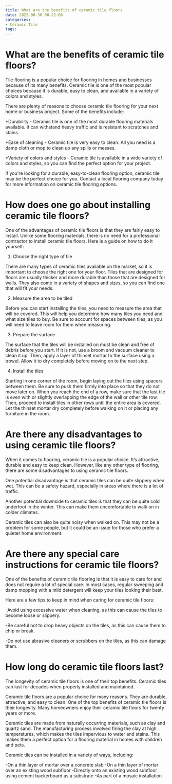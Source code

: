 ```yaml
---
title: What are the benefits of ceramic tile floors
date: 2022-08-30 00:22:08
categories:
- Ceramic Tile
tags:
---
```



#  What are the benefits of ceramic tile floors?

Tile flooring is a popular choice for flooring in homes and businesses because of its many benefits. Ceramic tile is one of the most popular choices because it is durable, easy to clean, and available in a variety of colors and styles.

There are plenty of reasons to choose ceramic tile flooring for your next home or business project. Some of the benefits include:

*Durability - Ceramic tile is one of the most durable flooring materials available. It can withstand heavy traffic and is resistant to scratches and stains.

*Ease of cleaning - Ceramic tile is very easy to clean. All you need is a damp cloth or mop to clean up any spills or messes.

*Variety of colors and styles - Ceramic tile is available in a wide variety of colors and styles, so you can find the perfect option for your project.

If you're looking for a durable, easy-to-clean flooring option, ceramic tile may be the perfect choice for you. Contact a local flooring company today for more information on ceramic tile flooring options.

#  How does one go about installing ceramic tile floors?

One of the advantages of ceramic tile floors is that they are fairly easy to install. Unlike some flooring materials, there is no need for a professional contractor to install ceramic tile floors. Here is a guide on how to do it yourself:

1. Choose the right type of tile

There are many types of ceramic tiles available on the market, so it is important to choose the right one for your floor. Tiles that are designed for floors are usually thicker and more durable than those that are designed for walls. They also come in a variety of shapes and sizes, so you can find one that will fit your needs.

2. Measure the area to be tiled

Before you can start installing the tiles, you need to measure the area that will be covered. This will help you determine how many tiles you need and what size tiles to buy. Be sure to account for spaces between tiles, as you will need to leave room for them when measuring.

3. Prepare the surface

The surface that the tiles will be installed on must be clean and free of debris before you start. If it is not, use a broom and vacuum cleaner to clean it up. Then, apply a layer of thinset mortar to the surface using a trowel. Allow it to dry completely before moving on to the next step.

4. Install the tiles

Starting in one corner of the room, begin laying out the tiles using spacers between them. Be sure to push them firmly into place so that they do not move later on. When you reach the end of a row, make sure that the last tile is even with or slightly overlapping the edge of the wall or other tile row. Then, proceed to install tiles in other rows until the entire area is covered. Let the thinset mortar dry completely before walking on it or placing any furniture in the room.

#  Are there any disadvantages to using ceramic tile floors?

When it comes to flooring, ceramic tile is a popular choice. It’s attractive, durable and easy to keep clean. However, like any other type of flooring, there are some disadvantages to using ceramic tile floors.

One potential disadvantage is that ceramic tiles can be quite slippery when wet. This can be a safety hazard, especially in areas where there is a lot of traffic.

Another potential downside to ceramic tiles is that they can be quite cold underfoot in the winter. This can make them uncomfortable to walk on in colder climates.

Ceramic tiles can also be quite noisy when walked on. This may not be a problem for some people, but it could be an issue for those who prefer a quieter home environment.

#  Are there any special care instructions for ceramic tile floors?

One of the benefits of ceramic tile flooring is that it is easy to care for and does not require a lot of special care. In most cases, regular sweeping and damp mopping with a mild detergent will keep your tiles looking their best.

Here are a few tips to keep in mind when caring for ceramic tile floors:

-Avoid using excessive water when cleaning, as this can cause the tiles to become loose or slippery.

-Be careful not to drop heavy objects on the tiles, as this can cause them to chip or break.

-Do not use abrasive cleaners or scrubbers on the tiles, as this can damage them.

#  How long do ceramic tile floors last?

The longevity of ceramic tile floors is one of their top benefits. Ceramic tiles can last for decades when properly installed and maintained.

Ceramic tile floors are a popular choice for many reasons. They are durable, attractive, and easy to clean. One of the top benefits of ceramic tile floors is their longevity. Many homeowners enjoy their ceramic tile floors for twenty years or more.

Ceramic tiles are made from naturally occurring materials, such as clay and quartz sand. The manufacturing process involved firing the clay at high temperatures, which makes the tiles impervious to water and stains. This makes them a perfect option for a flooring material in homes with children and pets.

Ceramic tiles can be installed in a variety of ways, including:

-On a thin layer of mortar over a concrete slab
-On a thin layer of mortar over an existing wood subfloor
-Directly onto an existing wood subfloor using cement backerboard as a substrate 
-As part of a mosaic installation